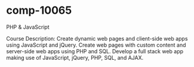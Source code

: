 # comp-10065
PHP &amp; JavaScript

Course Description:
Create dynamic web pages and client-side web apps using JavaScript and jQuery. Create web pages with custom content and server-side web apps using PHP and SQL. Develop a full stack web app making use of JavaScript, jQuery, PHP, SQL, and AJAX.
